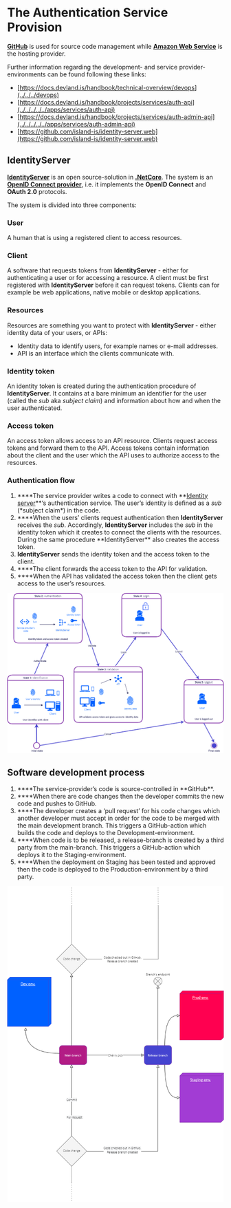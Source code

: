 # The Authentication Service Provision

**[GitHub](https://github.com/)** is used for source code management while **[Amazon Web Service](https://aws.amazon.com/)** is the hosting provider.

Further information regarding the development- and service provider-environments can be found following these links:

- [https://docs.devland.is/handbook/technical-overview/devops](../../../devops)
- [https://docs.devland.is/handbook/projects/services/auth-api](../../../../../apps/services/auth-api)
- [https://docs.devland.is/handbook/projects/services/auth-admin-api](../../../../../apps/services/auth-admin-api)
- [https://github.com/island-is/identity-server.web](https://github.com/island-is/identity-server.web)

## IdentityServer

**[IdentityServer](https://identityserver4.readthedocs.io/en/latest/)** is an open source-solution in **[.NetCore](https://en.wikipedia.org/wiki/.NET_Core)**. The system is an **[OpenID Connect provider](https://openid.net/connect/)**, i.e. it implements the **OpenID Connect** and **OAuth 2.0** protocols.

The system is divided into three components:

### User

A human that is using a registered client to access resources.

### Client

A software that requests tokens from **IdentityServer** - either for authenticating a user or for accessing a resource. A client must be first registered with **IdentityServer** before it can request tokens. Clients can for example be web applications, native mobile or desktop applications.

### Resources

Resources are something you want to protect with **IdentityServer** - either identity data of your users, or APIs:

- Identity data to identify users, for example names or e-mail addresses.
- API is an interface which the clients communicate with.

### Identity token

An identity token is created during the authentication procedure of **IdentityServer**. It contains at a bare minimum an identifier for the user (called the _sub_ aka _subject claim_) and information about how and when the user authenticated.

### Access token

An access token allows access to an API resource. Clients request access tokens and forward them to the API. Access tokens contain information about the client and the user which the API uses to authorize access to the resources.

### Authentication flow

1. \***\*The service provider writes a code to connect with **[Identity server](https://identityserver.io/)\**‘s authentication service. The user’s identity is defined as a *sub* (*subject claim\*) in the code.
2. \***\*When the users’ clients request authentication then **IdentityServer** receives the _sub_. Accordingly, **IdentityServer** includes the _sub_ in the identity token which it creates to connect the clients with the resources. During the same procedure **IdentityServer\*\* also creates the access token.
3. **IdentityServer** sends the identity token and the access token to the client.
4. \*\*\*\*The client forwards the access token to the API for validation.
5. \*\*\*\*When the API has validated the access token then the client gets access to the user’s resources.

![authentication-service-provision-2.png](./assets/authentication-service-provision-2.png)

## Software development process

1. \***\*The service-provider’s code is source-controlled in **GitHub\*\*.
2. \*\*\*\*When there are code changes then the developer commits the new code and pushes to GitHub.
3. \*\*\*\*The developer creates a ‘pull request’ for his code changes which another developer must accept in order for the code to be merged with the main development branch. This triggers a GitHub-action which builds the code and deploys to the Development-environment.
4. \*\*\*\*When code is to be released, a release-branch is created by a third party from the main-branch. This triggers a GitHub-action which deploys it to the Staging-environment.
5. \*\*\*\*When the deployment on Staging has been tested and approved then the code is deployed to the Production-environment by a third party.

![authentication-service-provision-1.png](./assets/authentication-service-provision-1.png)
